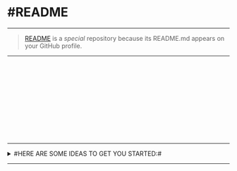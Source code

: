 #README
=========

---
>[README](https://raw.githubusercontent.com/Artnoc1/artnoc1/0_main_0/README.md) is a _special_ repository because its README.md appears on your GitHub profile.

---
<!--1--><br><!--1-->
<!--2--><br><!--2-->
<!--3--><br><!--3-->
<!--4--><br><!--4-->
<!--5--><br><!--5-->
<!--6--><br><!--6-->
<!--7--><br><!--7-->
<!--8--><br><!--8-->
<!--9--><br><!--9-->
<!--0--><br><!--0-->

---
<details markdown='1'><summary>
#HERE ARE SOME IDEAS TO GET YOU STARTED:#
</summary><br>
	<details markdown='1'><summary>
		\	CURRENTLY WORKING ON:	\
	</summary><br>
		\#1\... ... ... ...\... ... ... ...\... ... ... ...\... ... ... ...<br><br>
		\#2\... ... ... ...\... ... ... ...\... ... ... ...\... ... ... ...<br><br>
		\#3\... ... ... ...\... ... ... ...\... ... ... ...\... ... ... ...<br><br>
		\#4\... ... ... ...\... ... ... ...\... ... ... ...\... ... ... ...<br><br>
		\#5\... ... ... ...\... ... ... ...\... ... ... ...\... ... ... ...<br><br>
	</details><br><!----><!---->
	<details markdown='1'><summary>
		\	CURRENTLY LEARNING:	\
	</summary><br>
		\1\... ... ... ...\... ... ... ...\... ... ... ...\... ... ... ...<br><br>
		\2\... ... ... ...\... ... ... ...\... ... ... ...\... ... ... ...<br><br>
		\3\... ... ... ...\... ... ... ...\... ... ... ...\... ... ... ...<br><br>
		\4\... ... ... ...\... ... ... ...\... ... ... ...\... ... ... ...<br><br>
		\5\... ... ... ...\... ... ... ...\... ... ... ...\... ... ... ...<br><br>
	</details><br><!----><!---->
	<details markdown='1'><summary>
		\	LOOKING TO COLLABORATE ON:	\
	</summary><br>
		\1\... ... ... ...\... ... ... ...\... ... ... ...\... ... ... ...<br><br>
		\2\... ... ... ...\... ... ... ...\... ... ... ...\... ... ... ...<br><br>
		\3\... ... ... ...\... ... ... ...\... ... ... ...\... ... ... ...<br><br>
		\4\... ... ... ...\... ... ... ...\... ... ... ...\... ... ... ...<br><br>
		\5\... ... ... ...\... ... ... ...\... ... ... ...\... ... ... ...<br><br>
	</details><br><!----><!---->
	<details markdown='1'><summary>\	LOOKING FOR HELP WITH:	\</summary><br>
		\1\... ... ... ...\... ... ... ...\... ... ... ...\... ... ... ...<br><br>
		\2\... ... ... ...\... ... ... ...\... ... ... ...\... ... ... ...<br><br>
		\3\... ... ... ...\... ... ... ...\... ... ... ...\... ... ... ...<br><br>
		\4\... ... ... ...\... ... ... ...\... ... ... ...\... ... ... ...<br><br>
		\5\... ... ... ...\... ... ... ...\... ... ... ...\... ... ... ...<br><br>
	</details><br><!----><!---->
	<details markdown='1'><summary>
\	ASK ME ABOUT:	\
	</summary><br>
		\1\... ... ... ...\... ... ... ...\... ... ... ...\... ... ... ...<br><br>
		\2\... ... ... ...\... ... ... ...\... ... ... ...\... ... ... ...<br><br>
		\3\... ... ... ...\... ... ... ...\... ... ... ...\... ... ... ...<br><br>
		\4\... ... ... ...\... ... ... ...\... ... ... ...\... ... ... ...<br><br>
		\5\... ... ... ...\... ... ... ...\... ... ... ...\... ... ... ...<br><br>
	</details><br><!----><!---->
	<details markdown='1'><summary>
\	HOW TO REACH ME:	\
	</summary><br>
		\1\... ... ... ...\... ... ... ...\... ... ... ...\... ... ... ...<br><br>
		\2\... ... ... ...\... ... ... ...\... ... ... ...\... ... ... ...<br><br>
		\3\... ... ... ...\... ... ... ...\... ... ... ...\... ... ... ...<br><br>
		\4\... ... ... ...\... ... ... ...\... ... ... ...\... ... ... ...<br><br>
		\5\... ... ... ...\... ... ... ...\... ... ... ...\... ... ... ...<br><br>
	</details><br><!----><!---->  
	<details markdown='1'><summary>
\	PRONOUNS:	\
	</summary><br>
		\1\... ... ... ...\... ... ... ...\... ... ... ...\... ... ... ...<br><br>
		\2\... ... ... ...\... ... ... ...\... ... ... ...\... ... ... ...<br><br>
		\3\... ... ... ...\... ... ... ...\... ... ... ...\... ... ... ...<br><br>
		\4\... ... ... ...\... ... ... ...\... ... ... ...\... ... ... ...<br><br>
		\5\... ... ... ...\... ... ... ...\... ... ... ...\... ... ... ...<br><br>
	</details><br><!----><!---->
	<details markdown='1'><summary>
\	FUN FACT:	\
	</summary><br>
		\1\... ... ... ...\... ... ... ...\... ... ... ...\... ... ... ...<br><br>
		\2\... ... ... ...\... ... ... ...\... ... ... ...\... ... ... ...<br><br>
		\3\... ... ... ...\... ... ... ...\... ... ... ...\... ... ... ...<br><br>
		\4\... ... ... ...\... ... ... ...\... ... ... ...\... ... ... ...<br><br>
		\5\... ... ... ...\... ... ... ...\... ... ... ...\... ... ... ...<br><br>
	</details><br><!----><!---->
</details>
<!--	FOOTER	--><!--	/FOOTER	-->

---  
